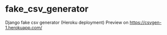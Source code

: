 # fake_csv_generator
Django fake csv generator (Heroku deployment)
Preview on https://csvgen-1.herokuapp.com/
